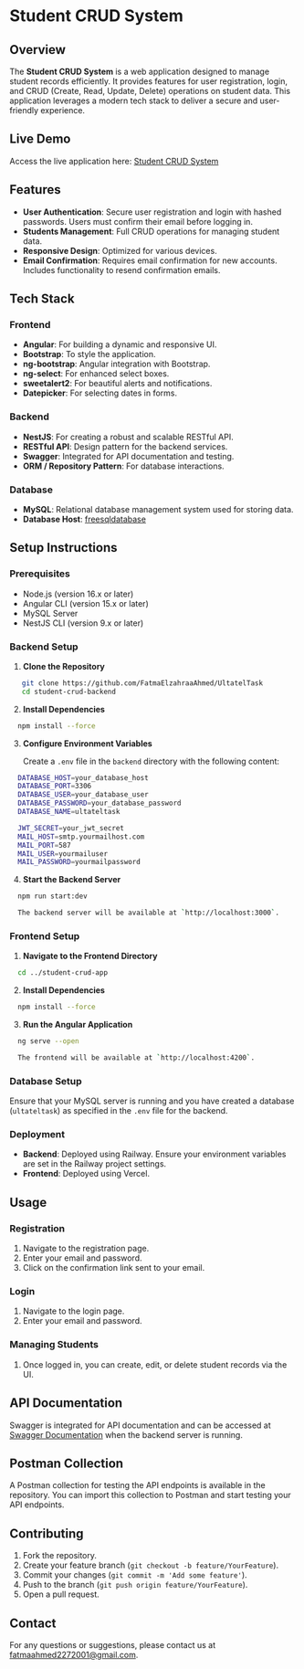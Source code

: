 # Student CRUD System

## Overview

The **Student CRUD System** is a web application designed to manage student records efficiently. It provides features for user registration, login, and CRUD (Create, Read, Update, Delete) operations on student data. This application leverages a modern tech stack to deliver a secure and user-friendly experience.

## Live Demo

Access the live application here: [Student CRUD System](https://ultatel-task-frontend.vercel.app/)

## Features

- **User Authentication**: Secure user registration and login with hashed passwords. Users must confirm their email before logging in.
- **Students Management**: Full CRUD operations for managing student data.
- **Responsive Design**: Optimized for various devices.
- **Email Confirmation**: Requires email confirmation for new accounts. Includes functionality to resend confirmation emails.

## Tech Stack

### Frontend

- **Angular**: For building a dynamic and responsive UI.
- **Bootstrap**: To style the application.
- **ng-bootstrap**: Angular integration with Bootstrap.
- **ng-select**: For enhanced select boxes.
- **sweetalert2**: For beautiful alerts and notifications.
- **Datepicker**: For selecting dates in forms.

### Backend

- **NestJS**: For creating a robust and scalable RESTful API.
- **RESTful API**: Design pattern for the backend services.
- **Swagger**: Integrated for API documentation and testing.
- **ORM / Repository Pattern**: For database interactions.

### Database

- **MySQL**: Relational database management system used for storing data.
- **Database Host**: [freesqldatabase](https://www.freesqldatabase.com/)

## Setup Instructions

### Prerequisites

- Node.js (version 16.x or later)
- Angular CLI (version 15.x or later)
- MySQL Server
- NestJS CLI (version 9.x or later)

### Backend Setup

1. **Clone the Repository**

```bash
   git clone https://github.com/FatmaElzahraaAhmed/UltatelTask
   cd student-crud-backend
   ```

2. **Install Dependencies**
 ```bash
   npm install --force
```
3. **Configure Environment Variables**

   Create a `.env` file in the `backend` directory with the following content:
 ```bash
   DATABASE_HOST=your_database_host
   DATABASE_PORT=3306
   DATABASE_USER=your_database_user
   DATABASE_PASSWORD=your_database_password
   DATABASE_NAME=ultateltask

   JWT_SECRET=your_jwt_secret
   MAIL_HOST=smtp.yourmailhost.com
   MAIL_PORT=587
   MAIL_USER=yourmailuser
   MAIL_PASSWORD=yourmailpassword
```
4. **Start the Backend Server**
 ```bash
   npm run start:dev

   The backend server will be available at `http://localhost:3000`.
```
### Frontend Setup

1. **Navigate to the Frontend Directory**
 ```bash
   cd ../student-crud-app
```
2. **Install Dependencies**
 ```bash
   npm install --force
```

3. **Run the Angular Application**
 ```bash
   ng serve --open

   The frontend will be available at `http://localhost:4200`.
```
### Database Setup

Ensure that your MySQL server is running and you have created a database (`ultateltask`) as specified in the `.env` file for the backend.

### Deployment

- **Backend**: Deployed using Railway. Ensure your environment variables are set in the Railway project settings.
- **Frontend**: Deployed using Vercel.

## Usage

### Registration

1. Navigate to the registration page.
2. Enter your email and password.
3. Click on the confirmation link sent to your email.

### Login

1. Navigate to the login page.
2. Enter your email and password.

### Managing Students

1. Once logged in, you can create, edit, or delete student records via the UI.

## API Documentation

Swagger is integrated for API documentation and can be accessed at [Swagger Documentation](https://ultateltask-backend-production.up.railway.app/swagger) when the backend server is running.

## Postman Collection

A Postman collection for testing the API endpoints is available in the repository. You can import this collection to Postman and start testing your API endpoints.

## Contributing

1. Fork the repository.
2. Create your feature branch (`git checkout -b feature/YourFeature`).
3. Commit your changes (`git commit -m 'Add some feature'`).
4. Push to the branch (`git push origin feature/YourFeature`).
5. Open a pull request.


## Contact

For any questions or suggestions, please contact us at [fatmaahmed2272001@gmail.com](mailto:fatmaahmed2272001@gmail.com).
